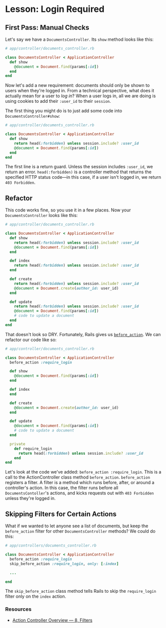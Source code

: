 # Lesson: Login Required

## First Pass: Manual Checks

Let's say we have a `DocumentsController`. Its `show` method looks like this:

```ruby
# app/controller/documents_controller.rb

class DocumentsController < ApplicationController
  def show
    @document = Document.find(params[:id])
  end
end
```

Now let's add a new requirement: documents should only be shown to users when they're logged in. From a technical perspective, what does it actually mean for a user to _log in_? When a user logs in, all we are doing is using cookies to add their `:user_id` to their `session`.

The first thing you might do is to just add some code into `DocumentsController#show`:

```ruby
# app/controller/documents_controller.rb

class DocumentsController < ApplicationController
  def show
    return head(:forbidden) unless session.include? :user_id
    @document = Document.find(params[:id])
  end
end
```

The first line is a return guard. Unless the session includes `:user_id`, we return an error. `head(:forbidden)` is a controller method that returns the specified HTTP status code—in this case, if a user isn't logged in, we return `403 Forbidden`.

## Refactor

This code works fine, so you use it in a few places. Now your `DocumentsController` looks like this:

```ruby
# app/controller/documents_controller.rb

class DocumentsController < ApplicationController
  def show
    return head(:forbidden) unless session.include? :user_id
    @document = Document.find(params[:id])
  end

  def index
    return head(:forbidden) unless session.include? :user_id
  end

  def create
    return head(:forbidden) unless session.include? :user_id
    @document = Document.create(author_id: user_id)
  end

  def update
    return head(:forbidden) unless session.include? :user_id
    @document = Document.find(params[:id])
    # code to update a document
  end
end
```

That doesn't look so DRY. Fortunately, Rails gives us [`before_action`](http://guides.rubyonrails.org/action_controller_overview.html#filters). We can refactor our code like so:

```ruby
# app/controller/documents_controller.rb

class DocumentsController < ApplicationController
  before_action :require_login

  def show
    @document = Document.find(params[:id])
  end

  def index
  end

  def create
    @document = Document.create(author_id: user_id)
  end

  def update
    @document = Document.find(params[:id])
    # code to update a document
  end

  private
    def require_login
      return head(:forbidden) unless session.include? :user_id
    end
end
```

Let's look at the code we've added: `before_action :require_login`. This is a call to the ActionController class method `before_action`. `before_action` registers a filter. A filter is a method which runs before, after, or around a controller's action. In this case, the filter runs before all `DocumentsContoller`'s actions, and kicks requests out with `403 Forbidden` unless they're logged in.

## Skipping Filters for Certain Actions

What if we wanted to let anyone see a list of documents, but keep the `before_action` filter for other `DocumentsController` methods? We could do this:

```ruby
# app/controllers/documents_controller.rb

class DocumentsController < ApplicationController
  before_action :require_login
  skip_before_action :require_login, only: [:index]

  ...

end
```

The `skip_before_action` class method tells Rails to skip the `require_login` filter only on the `index` action.

### Resources

- [Action Controller Overview — 8, Filters](http://guides.rubyonrails.org/action_controller_overview.html#filters)